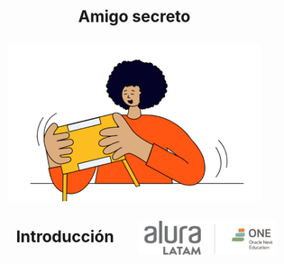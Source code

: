 <div align = "center">
    <h1 align = "center">
    Amigo secreto
    <br />
    <br />
    <img src = "assets/amigo-secreto.png" alt = "AmigoSecreto">

<p align = "center">
    <a href= "https://app.aluracursos.com/course/logica-programacion-challenge-amigo-secreto>" > <img src= "assets/Alura.png" align = "right" alt = "Alura Follow" /> </a>
</p>
<h1> Introducción  </h>

